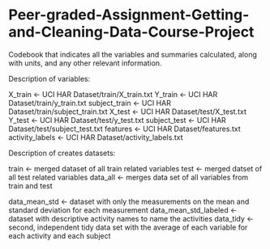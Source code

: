# Peer-graded-Assignment-Getting-and-Cleaning-Data-Course-Project

Codebook that indicates all the variables and summaries calculated, along with units, and any other relevant information.

Description of variables:

X_train <- UCI HAR Dataset/train/X_train.txt
Y_train <- UCI HAR Dataset/train/y_train.txt
subject_train <- UCI HAR Dataset/train/subject_train.txt
X_test <- UCI HAR Dataset/test/X_test.txt
Y_test <- UCI HAR Dataset/test/y_test.txt
subject_test <- UCI HAR Dataset/test/subject_test.txt
features <- UCI HAR Dataset/features.txt
activity_labels <- UCI HAR Dataset/activity_labels.txt

Description of creates datasets:

train <- merged dataset of all train related variables
test <- merged datset of all test related variables
data_all <- merges data set of all variables from train and test

data_mean_std <- dataset with only the measurements on the mean and standard deviation for each measurement
data_mean_std_labeled <- dataset with descriptive activity names to name the activities
data_tidy <- second, independent tidy data set with the average of each variable for each activity and each subject
